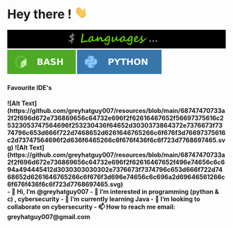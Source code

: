 <h1> <b> Hey there ! <img src="https://github.com/greyhatguy007/resources/blob/main/wave.gif" width="30px"</b> </h1>

![Alt Text](https://github.com/greyhatguy007/resources/blob/main/language-banner.png)
<br>
![Alt Text](https://github.com/greyhatguy007/resources/blob/main/bash.svg)
![Alt Text](https://github.com/greyhatguy007/resources/blob/main/python.svg)
  <br>
  <h4> Favourite IDE's </h4>
  ![Alt Text](https://github.com/greyhatguy007/resources/blob/main/68747470733a2f2f696d672e736869656c64732e696f2f62616467652f56697375616c25323053747564696f253230436f64652d3030373864372e7376673f7374796c653d666f722d7468652d6261646765266c6f676f3d76697375616c2d73747564696f2d636f6465266c6f676f436f6c6f723d7768697465.svg)
  ![Alt Text](https://github.com/greyhatguy007/resources/blob/main/68747470733a2f2f696d672e736869656c64732e696f2f62616467652f496e74656c6c694a494445412d3030303030302e7376673f7374796c653d666f722d7468652d6261646765266c6f676f3d696e74656c6c696a2d69646561266c6f676f436f6c6f723d7768697465.svg)
  <br>
- 👋 Hi, I’m @greyhatguy007
- 👀 I’m interested in programming (python & c) , cybersecurity
- 🌱 I’m currently learning Java
- 💞️ I’m looking to collaborate on cybersecurity
- 📫 How to reach me email: greyhatguy007@gmail.com
